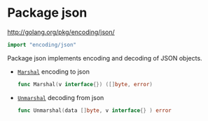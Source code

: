 # Package json

http://golang.org/pkg/encoding/json/

```go
import "encoding/json"
```

Package json implements encoding and decoding of JSON objects.

- [`Marshal`](http://golang.org/pkg/encoding/json/#Marshal)
encoding to json

  ```go
  func Marshal(v interface{}) ([]byte, error)
  ```

- [`Unmarshal`](http://golang.org/pkg/encoding/json/#Unmarshal)
decoding from json

  ```go
  func Unmarshal(data []byte, v interface{} ) error
  ```
